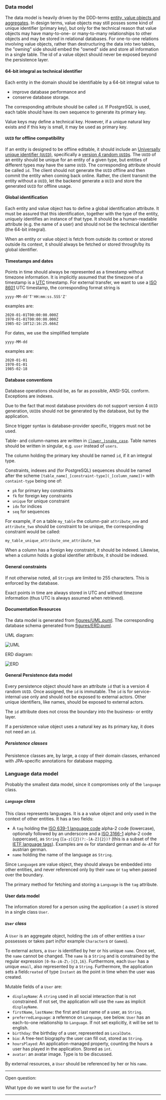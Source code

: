 ### Data model

The data model is heavily driven by the DDD-terms [entity, value objects and aggregates][dddBlocks].
In design terms, value objects may still posses some kind of unique identifier (primary key), but 
only for the technical reason that value objects may have many-to-one- or many-to-many relationships
to other objects and may be stored in relational databases. For one-to-one relations involving value 
objects, rather than destructuring the data into two tables, the "owning" side should embed the 
"owned" side and store all information in a single table. The id of a value object should never be
exposed beyond the persistence layer.

#### 64-bit integral as technical identifier
Each entity in the domain should be identifiable by a 64-bit integral value to

- improve database performance and
- conserve database storage.

The corresponding attribute should be called `id`. If PostgreSQL is used, each table should have its
own sequence to generate its primary key. 

Value keys may define a technical key. However, if a unique natural key exists and if this key is 
small, it may be used as primary key.

#### `UUID` for offline compatibility

If an entity is designed to be offline editable, it should include an
[Universally unique identifier (`UUID`)][uuid], specifically a
[version 4 random `UUID`s][randomUuid]. The `UUID` of an entity should be unique for an entity of a
given type, but entities of different types may have the same `UUID`. The corresponding attribute
should be called `id`. The client should not generate the `UUID` offline and then commit the entity
when coming back online. Rather, the client transmit the entity without a `UUID`, let the backend
generate a `UUID` and store the generated `UUID` for offline usage.

#### Global identification

Each entity and value object has to define a global identification attribute. It must be assured 
that this identification, together with the type of the entity, uniquely identifies an instance of
that type. It should be a human-readable attribute (e.g. the name of a user) and should not be the
technical identifier (the 64-bit integral). 

When an entity or value object is fetch from outside its context or stored outside its context, it
should always be fetched or stored through/by its global identifier.

#### Timestamps and dates

Points in time should always be represented as a timestamp without timezone information. It is
implicitly assumed that the timezone of a timestamp is a [UTC][utc] timestamp. For external
transfer, we want to use a [ISO 8601][iso8601] UTC timestamp, the corresponding format string is

    yyyy-MM-dd'T'HH:mm:ss.SSS'Z'
examples are:

    2020-01-01T00:00:00.000Z
    1970-01-01T00:00:00.000Z
    1985-02-18T12:16:25.666Z
   
For dates, we use the simplified template

    yyyy-MM-dd
examples are:

    2020-01-01
    1970-01-01
    1985-02-18

#### Database conventions

Database operations should be, as far as possible, ANSI-SQL conform. Exceptions are indexes.

Due to the fact that most database providers do not support version 4 `UUID` generation, `UUID`s 
should not be generated by the database, but by the application.

Since trigger syntax is database-provider specific, triggers must not be used.

Table- and column-names are written in [`(lower_)snake_case`][snakeCase]. Table names should be 
written in singular, e.g. `user` instead of `users`.

The column holding the primary key should be named `id`, if it an integral type.

Constraints, indexes and (for PostgreSQL) sequences should be named after the scheme 
`[table_name]_[constraint-type](_[column_name])+` with `containt-type` being one of:

- `pk` for primary key constraints
- `fk` for foreign key constraints
- `unique` for unique constraint
- `idx` for indices
- `seq` for sequences

For example, if on a table `my_table` the column-pair `attribute_one` and `attribute_two` should be 
constraint to be unique, the corresponding constraint would be called:

    my_table_unique_attribute_one_attribute_two
When a column has a foreign key constraint, it should be indexed. Likewise, when a column holds a 
global identifier attribute, it should be indexed.

#### General constraints

If not otherwise noted, all `String`s are limited to 255 characters. This is enforced by the
database.

Exact points in time are always stored in UTC and without timezone information (thus UTC is always
assumed when retrieved).

#### Documentation Resources

The data model is generated from [figures/UML.puml][uml]. The corresponding 
database schema generated from [figures/ERD.puml][erd].

UML diagram:

![UML][umlImg]

ERD diagram:

![ERD][erdImg]

#### General Persistence data model

Every persistence object should have an attribute `id` that is a version 4 random `UUID`.
Once  assigned, the `id` is immutable. The `id` is for service-internal use only and should not be 
exposed to external actors. Other unique identifiers, like names, should be exposed to external
actors.

The `id` attribute does not cross the boundary into the business- or entity layer.

If a persistence value object uses a natural key as its primary kay, it does not need an `id`. 

##### Persistence classes

Persistence classes are, by large, a copy of their domain classes, enhanced with JPA-specific 
annotations for database mapping.

### Language data model

Probably the smallest data model, since it compromises only of the `language` class.

##### `Language` class

This class represents languages. It is a a value object and only used in the context of other 
entities. It has a two fields:

- A `tag` holding the [ISO 639-1 language code][iso639-1] alpha-2 code (lowercase), optionally 
  followed by an underscore and a [ISO 3166-1][iso3166-1] alpha-2 code (uppercase), as `String` 
  (`[a-z]{2}(?:-[A-Z]{2})?` (this is a subset of the [IETF language tags][ietfLang]). Examples are
  `de` for standard german and `de-AT` for austrian german.
- `name` holding the name of the language as `String`.

Since `Language`s are value object, they should always be embedded into other entities, and never 
referenced only by their `name` or `tag` when passed over the boundary.

The primary method for fetching and storing a `Language` is the `tag` attribute.

#### User data model

The information stored for a person using the application ( a *user*) is stored in a single class
`User`.

##### `User` class

A `User` is an aggregate object, holding the `id`s of other entities a `User` possesses or takes 
part in(for example `Character`s or `Game`s).
 
To external actors, a `User` is identified by her or his unique `name`. Once set, the `name` cannot
be changed. The `name` is a `String` and is constrained by the regular expression 
`[0-9a-zA-Z\-]{3,16}`. Furthermore, each `User` has a unique `email`, also represented by a 
`String`. Furthermore, the application sets a field`created` of type `Instant` as the point in time 
when the user was created.

Mutable fields of a `User` are:

- `displayName`: A `string` used in all social interaction that is not constrained. If not set,
  the application will use the `name` as implicit `displayName`.
- `firstName`, `lastName`: the first and last name of a user, as `String`.
- `preferredLanguage`: a reference on `Language`, see below. `User` has an each-to-one relationship 
  to `Language`. If not set explicitly, it will be set to english.
- `birthday`: the birthday of a user, represented as `LocalDate`.
- `bio`: A free-text biography the user can fill out, stored as `String`.
- `hoursPlayed`: An application-managed property, counting the hours a user has played in the 
   application. Stored as `int`.
- `avatar`: an avatar image. Type is to be discussed.

By external resources, a `User` should be referenced by her or his `name`.

---
Open question:

What type do we want to use for the `avatar`?

---  

[dddBlocks]: https://en.wikipedia.org/wiki/Domain-driven_design#Building_blocks
[uuid]: https://en.wikipedia.org/wiki/Universally_unique_identifier
[randomUuid]: https://en.wikipedia.org/wiki/Universally_unique_identifier#Version_4_(random)
[utc]: https://en.wikipedia.org/wiki/Coordinated_Universal_Time
[iso8601]: https://en.wikipedia.org/wiki/Coordinated_Universal_Time
[postgresqlDataTypes]: https://www.postgresqltutorial.com/postgresql-data-types/
[mysqlUuid]: https://mysqlserverteam.com/mysql-8-0-uuid-support/
[uuid-ossp]: https://www.postgresql.org/docs/10/uuid-ossp.html
[jpaUuidBin16]: https://phauer.com/2016/uuids-hibernate-mysql/
[snakeCase]: https://en.wikipedia.org/wiki/Snake_case
[uml]: figures/UML.puml
[erd]: figures/ERD.puml
[erdImg]: figures/ERD.png
[umlImg]: figures/UML.png
[iso639-1]: https://en.wikipedia.org/wiki/List_of_ISO_639-1_codes
[iso3166-1]: https://en.wikipedia.org/wiki/ISO_3166-1
[ietfLang]: https://en.wikipedia.org/wiki/IETF_language_tag